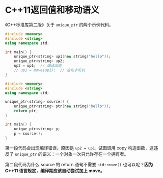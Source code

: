 # C++11返回值和移动语义

《C++标准库第二版》关于 `unique_ptr` 的两个示例代码。

```c++
#include <memory>
#include <string>
using namespace std;

int main() {
    unique_ptr<string> up1(new string("hello"));
    unique_ptr<string> up2;
    up2 = up1;  // 编译出错
    // up2 = move(up1);  // 这句才可以
}
```

```c++
#include <memory>
#include <string>
using namespace std;

unique_ptr<string> source() {
    unique_ptr<string> ptr(new string("hello"));
    return ptr;
}

int main() {
    unique_ptr<string> p;
    p = source();
}
```

第一段代码会出现编译错误，原因是 `up2 = up1;` 试图调用 copy 构造函数，这违反了 `unique_ptr` 的语义：一个对象一次只允许存在一个拥有者。

第二段代码为什么 source 的 return 语句不需要 `std::move()` 也可以呢？**因为 C++11 语言规定，编译期应该自动尝试加上 move。**

 



